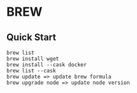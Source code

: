 # BREW

## Quick Start

```
brew list
brew install wget
brew install --cask docker
brew list --cask
brew update => update brew formula
brew upgrade node => update node version
```
